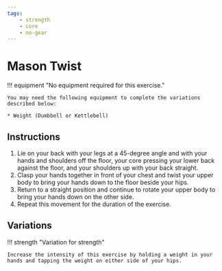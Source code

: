 ```yaml
---
tags:
    - strength
    - core
    - no-gear
---
```


#  Mason Twist

!!! equipment "No equipment required for this exercise."

    You may need the following equipment to complete the variations described below:

    * Weight (Dumbbell or Kettlebell)

## Instructions

1. Lie on your back with your legs at a 45-degree angle and with your hands and shoulders off the floor, your core pressing your lower back against the floor, and your shoulders up with your back straight.
2. Clasp your hands together in front of your chest and twist your upper body to bring your hands down to the floor beside your hips.
3. Return to a straight position and continue to rotate your upper body to bring your hands down on the other side.
4. Repeat this movement for the duration of the exercise.

## Variations  

!!! strength "Variation for strength"

    Increase the intensity of this exercise by holding a weight in your hands and tapping the weight on either side of your hips.